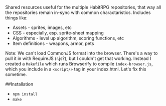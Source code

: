 Shared resources useful for the multiple HabitRPG repositories, that way all the repositories remain in-sync with common charactaristics. Includes things like:
 * Assets - sprites, images, etc
 * CSS - especially, esp. sprite-sheet mapping
 * Algorithms - level up algorithm, scoring functions, etc
 * Item definitions - weapons, armor, pets

Note: We can't load CommonJS format into the browser. There's a way to pull it in with RequireJS (r.js?), but I couldn't get that working. Instead I created a `Makefile` which runs Browserify to compile `index-browser.js`, which you include in a `<script/>` tag in your index.html. Let's fix this sometime.

##Installation
 * `npm install`
 * `make`